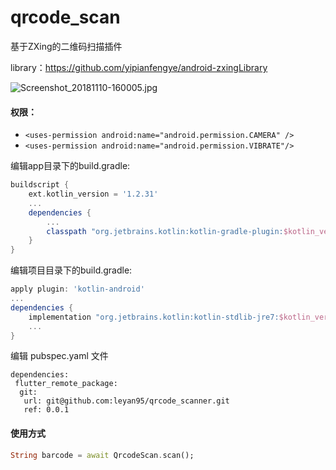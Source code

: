 # qrcode_scan

基于ZXing的二维码扫描插件

library：https://github.com/yipianfengye/android-zxingLibrary

![Screenshot_20181110-160005.jpg](https://upload-images.jianshu.io/upload_images/3646846-c30da8ba73215907.jpg?imageMogr2/auto-orient/strip%7CimageView2/2/w/1240)

#### 权限：
- `<uses-permission android:name="android.permission.CAMERA" />`
- `<uses-permission android:name="android.permission.VIBRATE"/>`


编辑app目录下的build.gradle:
```groovy
buildscript {
    ext.kotlin_version = '1.2.31'
    ...
    dependencies {
        ...
        classpath "org.jetbrains.kotlin:kotlin-gradle-plugin:$kotlin_version"
    }
}
```
编辑项目目录下的build.gradle:
```groovy
apply plugin: 'kotlin-android'
...
dependencies {
    implementation "org.jetbrains.kotlin:kotlin-stdlib-jre7:$kotlin_version"
    ...
}
```

编辑 pubspec.yaml 文件
```
dependencies:
 flutter_remote_package:
  git:
   url: git@github.com:leyan95/qrcode_scanner.git
   ref: 0.0.1
```

#### 使用方式
```dart
String barcode = await QrcodeScan.scan();
```

